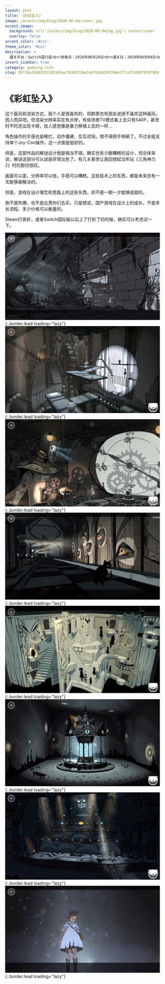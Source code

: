 ```yaml
---
layout: post
title: 《彩虹坠入》
image: /assets/img/blog/2020-06-04/cover.jpg
accent_image: 
  background: url('/assets/img/blog/2020-06-04/bg.jpg') center/cover
  overlay: false
accent_color: '#ccc'
theme_color: '#ccc'
description: >
  通关平台：Switch国行版<br>发售日：2020年06月28日<br>通关日：2020年06月04日<br>开发商：NEXT Studios<br>发行商：NEXT Studios<br>个人评分：76
invert_sidebar: true
category: gameing-life
slug: 05f16a16482201102465ac7b3b722be14d7d14629f2b6e277cdf18867074700d
---
```


# 《彩虹坠入》

这个画风和渲染方式，我个人是很喜欢的，但群里也有朋友说很不喜欢这种画风，因人而异吧。但渲染分辨率实在有点惨，有些场景TV模式看上去只有540P，甚至时不时还出现卡顿，给人感觉像是暴力移植上去的一样…

角色操作的手感也是稀烂，动作僵硬、交互迟钝，恨不得把手柄砸了。不过全程支持单个Joy-Con操作，这一点倒是挺好的。

但是，这部作品的解谜设计倒是相当不错。确实也有少数糟糕的设计，但总体来说，解谜这部分可以说是非常出色了。有几关甚至让我回想起当年玩《三角神力2》时的那份惊叹。

画面可以差，分辨率可以低，手感可以糟糕。这些技术上的东西，都是未来总有一天能够被解决的。

但是，游戏在设计理念和思路上的这些东西，却不是一朝一夕能够成就的。

倒不是吹爆，也不是怂恿你们去买，只是想说，国产游戏在设计上的成长，不是多长流程、多少价格可以衡量的。

Steam打骨折，或者Switch国际版以后上了打折了的时候，确实可以考虑试一下。

![](/assets/img/blog/2020-06-04/1.jpg){:.border.lead loading="lazy"}
![](/assets/img/blog/2020-06-04/2.jpg){:.border.lead loading="lazy"}
![](/assets/img/blog/2020-06-04/3.jpg){:.border.lead loading="lazy"}
![](/assets/img/blog/2020-06-04/4.jpg){:.border.lead loading="lazy"}
![](/assets/img/blog/2020-06-04/5.jpg){:.border.lead loading="lazy"}
![](/assets/img/blog/2020-06-04/6.jpg){:.border.lead loading="lazy"}
![](/assets/img/blog/2020-06-04/7.jpg){:.border.lead loading="lazy"}
![](/assets/img/blog/2020-06-04/8.jpg){:.border.lead loading="lazy"}